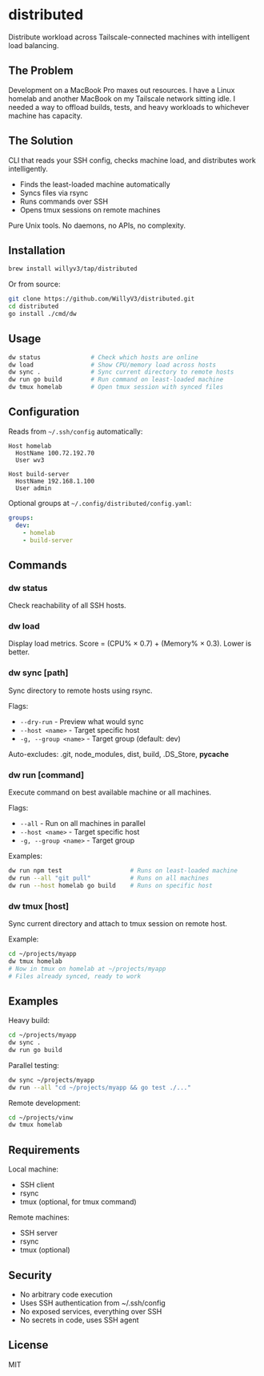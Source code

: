 # distributed

Distribute workload across Tailscale-connected machines with intelligent load balancing.

## The Problem

Development on a MacBook Pro maxes out resources. I have a Linux homelab and another MacBook on my Tailscale network sitting idle. I needed a way to offload builds, tests, and heavy workloads to whichever machine has capacity.

## The Solution

CLI that reads your SSH config, checks machine load, and distributes work intelligently.

- Finds the least-loaded machine automatically
- Syncs files via rsync
- Runs commands over SSH
- Opens tmux sessions on remote machines

Pure Unix tools. No daemons, no APIs, no complexity.

## Installation

```bash
brew install willyv3/tap/distributed
```

Or from source:
```bash
git clone https://github.com/WillyV3/distributed.git
cd distributed
go install ./cmd/dw
```

## Usage

```bash
dw status              # Check which hosts are online
dw load                # Show CPU/memory load across hosts
dw sync .              # Sync current directory to remote hosts
dw run go build        # Run command on least-loaded machine
dw tmux homelab        # Open tmux session with synced files
```

## Configuration

Reads from `~/.ssh/config` automatically:

```
Host homelab
  HostName 100.72.192.70
  User wv3

Host build-server
  HostName 192.168.1.100
  User admin
```

Optional groups at `~/.config/distributed/config.yaml`:

```yaml
groups:
  dev:
    - homelab
    - build-server
```

## Commands

### dw status
Check reachability of all SSH hosts.

### dw load
Display load metrics. Score = (CPU% × 0.7) + (Memory% × 0.3). Lower is better.

### dw sync [path]
Sync directory to remote hosts using rsync.

Flags:
- `--dry-run` - Preview what would sync
- `--host <name>` - Target specific host
- `-g, --group <name>` - Target group (default: dev)

Auto-excludes: .git, node_modules, dist, build, .DS_Store, __pycache__

### dw run [command]
Execute command on best available machine or all machines.

Flags:
- `--all` - Run on all machines in parallel
- `--host <name>` - Target specific host
- `-g, --group <name>` - Target group

Examples:
```bash
dw run npm test                   # Runs on least-loaded machine
dw run --all "git pull"           # Runs on all machines
dw run --host homelab go build    # Runs on specific host
```

### dw tmux [host]
Sync current directory and attach to tmux session on remote host.

Example:
```bash
cd ~/projects/myapp
dw tmux homelab
# Now in tmux on homelab at ~/projects/myapp
# Files already synced, ready to work
```

## Examples

Heavy build:
```bash
cd ~/projects/myapp
dw sync .
dw run go build
```

Parallel testing:
```bash
dw sync ~/projects/myapp
dw run --all "cd ~/projects/myapp && go test ./..."
```

Remote development:
```bash
cd ~/projects/vinw
dw tmux homelab
```

## Requirements

Local machine:
- SSH client
- rsync
- tmux (optional, for tmux command)

Remote machines:
- SSH server
- rsync
- tmux (optional)

## Security

- No arbitrary code execution
- Uses SSH authentication from ~/.ssh/config
- No exposed services, everything over SSH
- No secrets in code, uses SSH agent

## License

MIT
